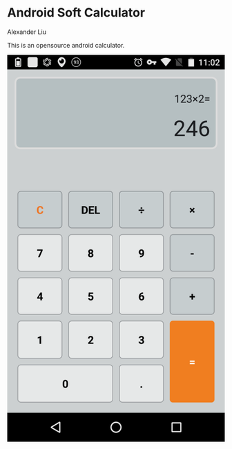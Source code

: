 Android Soft Calculator
======================

Alexander Liu

This is an opensource android calculator.

![demo image](static/demo-1.png)
